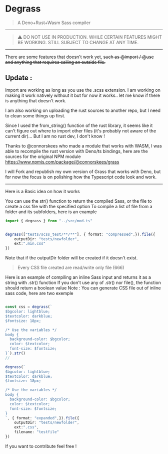 # Degrass

> A Deno+Rust+Wasm Sass compiler 
----
> :warning: DO NOT USE IN PRODUCTION. WHILE CERTAIN FEATURES MIGHT BE WORKING.
> STILL SUBJECT TO CHANGE AT ANY TIME.
-------

There are some features that doesn't work yet,
~~such as @import / @use and anything that requires calling an outside file.~~

## Update :
Import are working as long as you use the .scss extension. I am working on making it work natively without it but for now it works..
let me know if there is anything that doesn't work.

I am also working on uploading the rust sources to another repo, but I need to clean some things up first.

Since I used the from_string() function of the rust library, it seems like it can't figure out where to import other files (it's probably not aware of the current dir)... But I am no rust dev, I don't know !



Thanks to @connorskees who made a module that works with WASM, I was able to recompile the rust version with Deno/ts bindings, here are the sources for the original NPM module https://www.npmjs.com/package/@connorskees/grass


I will Fork and republish my own version of Grass that works with Deno, but for now the focus is on polishing how the Typescript code look and work.

---

Here is a Basic idea on how it works 

You can use the str() function to return the compiled Sass, or the file to create a css file with the specified option 
To compile a list of file from a folder and its subfolders, here is an example

```ts
import { degrass } from "../src/mod.ts"


degrass(["tests/scss_test/**/**"], { format: "compressed",}).file({
	outputDir: "tests/newfolder",
	ext:".min.css"
})
```
Note that if the outputDir folder will be created if it doesn't exist.
> Every CSS file created are read/write only file (666)

Here is an example of compiling an inline Sass input and returns it as a string with .str() function
If you don't use any of .str() nor file(), the function should return a boolean value
Note : You can generate CSS file out of inline sass code, here are two exemple
```ts

const css = degrass(`
$bgcolor: lightblue;
$textcolor: darkblue;
$fontsize: 18px;

/* Use the variables */
body {
  background-color: $bgcolor;
  color: $textcolor;
  font-size: $fontsize;
}`).str()
//

degrass(`
$bgcolor: lightblue;
$textcolor: darkblue;
$fontsize: 18px;

/* Use the variables */
body {
  background-color: $bgcolor;
  color: $textcolor;
  font-size: $fontsize;
}
`, { format: "expanded",}).file({
	outputDir: "tests/newfolder",
	ext:".css",
	filename: "testfile"
})

```


If you want to contribute feel free !